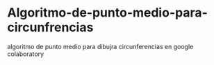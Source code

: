 # Algoritmo-de-punto-medio-para-circunfrencias
algoritmo de punto medio para dibujra circunferencias en google colaboratory
